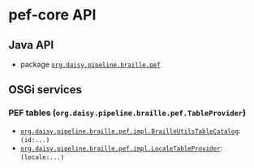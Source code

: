 # pef-core API

## Java API

- package <a href="java/org/daisy/pipeline/braille/pef/" class="apidoc">`org.daisy.pipeline.braille.pef`</a>

## OSGi services

### PEF tables (`org.daisy.pipeline.braille.pef.TableProvider`)

- [`org.daisy.pipeline.braille.pef.impl.BrailleUtilsTableCatalog`](java/org/daisy/pipeline/braille/pef/impl/BrailleUtilsTableCatalog.java): `(id:...)`
- [`org.daisy.pipeline.braille.pef.impl.LocaleTableProvider`](java/org/daisy/pipeline/braille/pef/impl/LocaleTableProvider.java): `(locale:...)`



<link rev="dp2:doc" href="./"/>
<link rel="rdf:type" href="http://www.daisy.org/ns/pipeline/apidoc"/>
